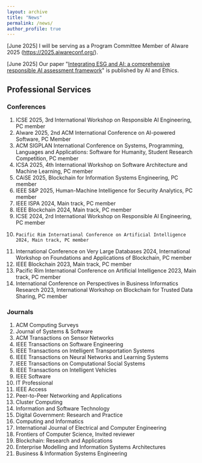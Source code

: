 ```yaml
---
layout: archive
title: "News"
permalink: /news/
author_profile: true
---
```


[June 2025] I will be serving as a Program Committee Member of AIware 2025 (https://2025.aiwareconf.org/).

[June 2025] Our paper "[Integrating ESG and AI: a comprehensive responsible AI assessment framework](https://link.springer.com/article/10.1007/s43681-025-00741-5)" is published by AI and Ethics.

##  Professional Services

### Conferences
1.  ICSE 2025, 3rd International Workshop on Responsible AI Engineering, PC member
2.  AIware 2025, 2nd ACM International Conference on AI-powered Software, PC Member
3.  ACM SIGPLAN International Conference on Systems, Programming, Languages and Applications: Software for Humanity, Student Research Competition, PC member
4.  ICSA 2025, 4th International Workshop on Software Architecture and Machine Learning, PC member
5. 	CAiSE 2025, Blockchain for Information Systems Engineering, PC member
6. 	IEEE S&P 2025, Human-Machine Intelligence for Security Analytics, PC member
7. 	IEEE ISPA 2024, Main track, PC member
8. 	IEEE Blockchain 2024, Main track, PC member
9. 	ICSE 2024, 2rd International Workshop on Responsible AI Engineering, PC member
10. 	Pacific Rim International Conference on Artificial Intelligence 2024, Main track, PC member
11. International Conference on Very Large Databases 2024, International Workshop on Foundations and Applications of Blockchain, PC member
12. IEEE Blockchain 2023, Main track, PC member
13. Pacific Rim International Conference on Artificial Intelligence 2023, Main track, PC member
14. International Conference on Perspectives in Business Informatics Research 2023, ​International Workshop on Blockchain for Trusted Data Sharing, PC member

### Journals

1. ACM Computing Surveys
2. Journal of Systems & Software
3. ACM Transactions on Sensor Networks
4. IEEE Transactions on Software Engineering
5. IEEE Transactions on Intelligent Transportation Systems
6. IEEE Transactions on Neural Networks and Learning Systems
7. IEEE Transactions on Computational Social Systems
8. IEEE Transactions on Intelligent Vehicles
9. IEEE Software
10. IT Professional
11. IEEE Access
12. Peer-to-Peer Networking and Applications
13. Cluster Computing
14. Information and Software Technology
15. Digital Government: Research and Practice
16. Computing and Informatics
17. International Journal of Electrical and Computer Engineering
18. Frontiers of Computer Science, Invited reviewer
19. Blockchain: Research and Applications
20. Enterprise Modelling and Information Systems Architectures
21. Business & Information Systems Engineering
